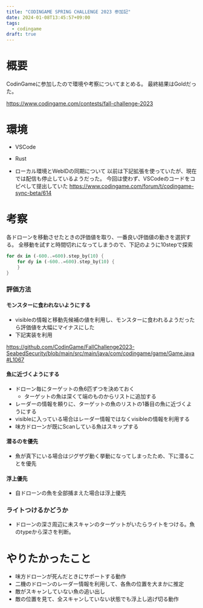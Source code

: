 ```yaml
---
title: "CODINGAME SPRING CHALLENGE 2023 参加記"
date: 2024-01-08T13:45:57+09:00
tags:
  - codingame
draft: true
---
```


# 概要

CodinGameに参加したので環境や考察についてまとめる。
最終結果はGoldだった。

https://www.codingame.com/contests/fall-challenge-2023

# 環境

* VSCode
* Rust

* ローカル環境とWebIDの同期について
以前は下記拡張を使っていたが、現在では配信も停止しているようだった。
今回は使わず、VSCodeのコードをコピペして提出していた
https://www.codingame.com/forum/t/codingame-sync-beta/614


# 考察

各ドローンを移動させたときの評価値を取り、一番良い評価値の動きを選択する。
全移動を試すと時間切れになってしまうので、下記のように10stepで探索
```rust
for dx in (-600..=600).step_by(10) {
    for dy in (-600..=600).step_by(10) {
    }
}
````

### 評価方法

#### モンスターに食われないようにする

* visibleの情報と移動先候補の値を利用し、モンスターに食われるようだったら評価値を大幅にマイナスにした
* 下記実装を利用

https://github.com/CodinGame/FallChallenge2023-SeabedSecurity/blob/main/src/main/java/com/codingame/game/Game.java#L1067

#### 魚に近づくようにする

* ドローン毎にターゲットの魚6匹ずつを決めておく
    * ターゲットの魚は深くて端のものからリストに追加する
* レーダーの情報を頼りに、ターゲットの魚のリストの1番目の魚に近づくようにする
* visibleに入っている場合はレーダー情報ではなくvisibleの情報を利用する
* 味方ドローンが既にScanしている魚はスキップする

#### 潜るのを優先

* 魚が真下にいる場合はジグザグ動く挙動になってしまったため、下に潜ることを優先

#### 浮上優先

* 自ドローンの魚を全部捕まえた場合は浮上優先


### ライトつけるかどうか

* ドローンの深さ周辺に未スキャンのターゲットがいたらライトをつける。魚のtypeから深さを判断。

# やりたかったこと

* 味方ドローンが死んだときにサポートする動作
* 二機のドローンのレーダー情報を利用して、各魚の位置を大まかに推定
* 敵がスキャンしていない魚の追い出し
* 敵の位置を見て、全スキャンしていない状態でも浮上し逃げ切る動作
